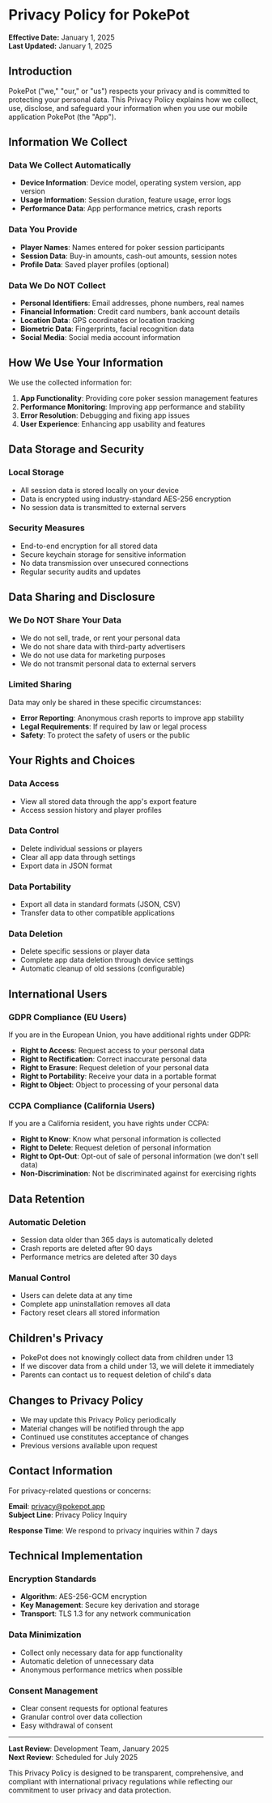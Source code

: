 # Privacy Policy for PokePot

**Effective Date:** January 1, 2025  
**Last Updated:** January 1, 2025

## Introduction

PokePot ("we," "our," or "us") respects your privacy and is committed to protecting your personal data. This Privacy Policy explains how we collect, use, disclose, and safeguard your information when you use our mobile application PokePot (the "App").

## Information We Collect

### Data We Collect Automatically
- **Device Information**: Device model, operating system version, app version
- **Usage Information**: Session duration, feature usage, error logs
- **Performance Data**: App performance metrics, crash reports

### Data You Provide
- **Player Names**: Names entered for poker session participants
- **Session Data**: Buy-in amounts, cash-out amounts, session notes
- **Profile Data**: Saved player profiles (optional)

### Data We Do NOT Collect
- **Personal Identifiers**: Email addresses, phone numbers, real names
- **Financial Information**: Credit card numbers, bank account details
- **Location Data**: GPS coordinates or location tracking
- **Biometric Data**: Fingerprints, facial recognition data
- **Social Media**: Social media account information

## How We Use Your Information

We use the collected information for:

1. **App Functionality**: Providing core poker session management features
2. **Performance Monitoring**: Improving app performance and stability
3. **Error Resolution**: Debugging and fixing app issues
4. **User Experience**: Enhancing app usability and features

## Data Storage and Security

### Local Storage
- All session data is stored locally on your device
- Data is encrypted using industry-standard AES-256 encryption
- No session data is transmitted to external servers

### Security Measures
- End-to-end encryption for all stored data
- Secure keychain storage for sensitive information
- No data transmission over unsecured connections
- Regular security audits and updates

## Data Sharing and Disclosure

### We Do NOT Share Your Data
- We do not sell, trade, or rent your personal data
- We do not share data with third-party advertisers
- We do not use data for marketing purposes
- We do not transmit personal data to external servers

### Limited Sharing
Data may only be shared in these specific circumstances:
- **Error Reporting**: Anonymous crash reports to improve app stability
- **Legal Requirements**: If required by law or legal process
- **Safety**: To protect the safety of users or the public

## Your Rights and Choices

### Data Access
- View all stored data through the app's export feature
- Access session history and player profiles

### Data Control
- Delete individual sessions or players
- Clear all app data through settings
- Export data in JSON format

### Data Portability
- Export all data in standard formats (JSON, CSV)
- Transfer data to other compatible applications

### Data Deletion
- Delete specific sessions or player data
- Complete app data deletion through device settings
- Automatic cleanup of old sessions (configurable)

## International Users

### GDPR Compliance (EU Users)
If you are in the European Union, you have additional rights under GDPR:
- **Right to Access**: Request access to your personal data
- **Right to Rectification**: Correct inaccurate personal data
- **Right to Erasure**: Request deletion of your personal data
- **Right to Portability**: Receive your data in a portable format
- **Right to Object**: Object to processing of your personal data

### CCPA Compliance (California Users)
If you are a California resident, you have rights under CCPA:
- **Right to Know**: Know what personal information is collected
- **Right to Delete**: Request deletion of personal information
- **Right to Opt-Out**: Opt-out of sale of personal information (we don't sell data)
- **Non-Discrimination**: Not be discriminated against for exercising rights

## Data Retention

### Automatic Deletion
- Session data older than 365 days is automatically deleted
- Crash reports are deleted after 90 days
- Performance metrics are deleted after 30 days

### Manual Control
- Users can delete data at any time
- Complete app uninstallation removes all data
- Factory reset clears all stored information

## Children's Privacy

- PokePot does not knowingly collect data from children under 13
- If we discover data from a child under 13, we will delete it immediately
- Parents can contact us to request deletion of child's data

## Changes to Privacy Policy

- We may update this Privacy Policy periodically
- Material changes will be notified through the app
- Continued use constitutes acceptance of changes
- Previous versions available upon request

## Contact Information

For privacy-related questions or concerns:

**Email**: privacy@pokepot.app  
**Subject Line**: Privacy Policy Inquiry  

**Response Time**: We respond to privacy inquiries within 7 days

## Technical Implementation

### Encryption Standards
- **Algorithm**: AES-256-GCM encryption
- **Key Management**: Secure key derivation and storage
- **Transport**: TLS 1.3 for any network communication

### Data Minimization
- Collect only necessary data for app functionality
- Automatic deletion of unnecessary data
- Anonymous performance metrics when possible

### Consent Management
- Clear consent requests for optional features
- Granular control over data collection
- Easy withdrawal of consent

---

**Last Review**: Development Team, January 2025  
**Next Review**: Scheduled for July 2025

This Privacy Policy is designed to be transparent, comprehensive, and compliant with international privacy regulations while reflecting our commitment to user privacy and data protection.